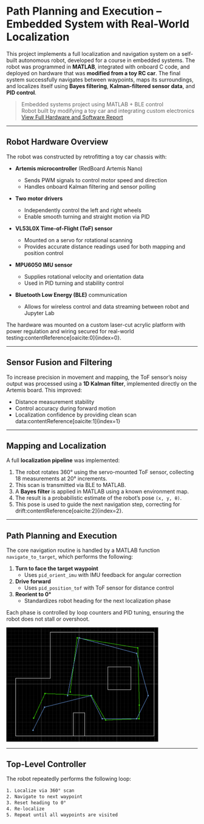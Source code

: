# Path Planning and Execution – Embedded System with Real-World Localization

This project implements a full localization and navigation system on a self-built autonomous robot, developed for a course in embedded systems. The robot was programmed in **MATLAB**, integrated with onboard C code, and deployed on hardware that was **modified from a toy RC car**. The final system successfully navigates between waypoints, maps its surroundings, and localizes itself using **Bayes filtering**, **Kalman-filtered sensor data**, and **PID control**.

> Embedded systems project using MATLAB + BLE control  
> Robot built by modifying a toy car and integrating custom electronics  
> [View Full Hardware and Software Report](./index.html)

---

## Robot Hardware Overview

The robot was constructed by retrofitting a toy car chassis with:

- **Artemis microcontroller** (RedBoard Artemis Nano)  
  - Sends PWM signals to control motor speed and direction  
  - Handles onboard Kalman filtering and sensor polling

- **Two motor drivers**  
  - Independently control the left and right wheels  
  - Enable smooth turning and straight motion via PID

- **VL53L0X Time-of-Flight (ToF) sensor**  
  - Mounted on a servo for rotational scanning  
  - Provides accurate distance readings used for both mapping and position control

- **MPU6050 IMU sensor**  
  - Supplies rotational velocity and orientation data  
  - Used in PID turning and stability control

- **Bluetooth Low Energy (BLE)** communication  
  - Allows for wireless control and data streaming between robot and Jupyter Lab

The hardware was mounted on a custom laser-cut acrylic platform with power regulation and wiring secured for real-world testing:contentReference[oaicite:0]{index=0}.

---

## Sensor Fusion and Filtering

To increase precision in movement and mapping, the ToF sensor’s noisy output was processed using a **1D Kalman filter**, implemented directly on the Artemis board. This improved:

- Distance measurement stability
- Control accuracy during forward motion
- Localization confidence by providing clean scan data:contentReference[oaicite:1]{index=1}

---

## Mapping and Localization

A full **localization pipeline** was implemented:

1. The robot rotates 360° using the servo-mounted ToF sensor, collecting 18 measurements at 20° increments.
2. This scan is transmitted via BLE to MATLAB.
3. A **Bayes filter** is applied in MATLAB using a known environment map.
4. The result is a probabilistic estimate of the robot’s pose `(x, y, θ)`.
5. This pose is used to guide the next navigation step, correcting for drift:contentReference[oaicite:2]{index=2}.

---

## Path Planning and Execution

The core navigation routine is handled by a MATLAB function `navigate_to_target`, which performs the following:

1. **Turn to face the target waypoint**  
   - Uses `pid_orient_imu` with IMU feedback for angular correction
2. **Drive forward**  
   - Uses `pid_position_tof` with ToF sensor for distance control
3. **Reorient to 0°**  
   - Standardizes robot heading for the next localization phase

Each phase is controlled by loop counters and PID tuning, ensuring the robot does not stall or overshoot.

<img src="assets/img/portfolio/navig_traj.png" alt="Final Robot" width="400"/>

---

## Top-Level Controller

The robot repeatedly performs the following loop:

```text
1. Localize via 360° scan
2. Navigate to next waypoint
3. Reset heading to 0°
4. Re-localize
5. Repeat until all waypoints are visited
